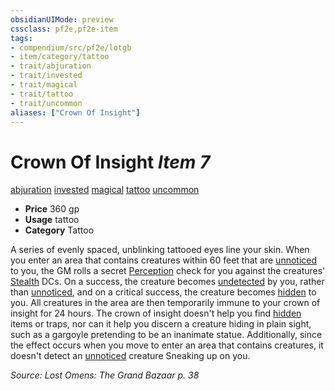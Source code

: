 ```yaml
---
obsidianUIMode: preview
cssclass: pf2e,pf2e-item
tags:
- compendium/src/pf2e/lotgb
- item/category/tattoo
- trait/abjuration
- trait/invested
- trait/magical
- trait/tattoo
- trait/uncommon
aliases: ["Crown Of Insight"]
---
```

# Crown Of Insight *Item 7*  
[abjuration](/rules/traits/abjuration.md)  [invested](/rules/traits/invested.md)  [magical](/rules/traits/magical.md)  [tattoo](/rules/traits/tattoo-lowg.md)  [uncommon](/rules/traits/uncommon.md)  

- **Price** 360 gp
- **Usage** tattoo
- **Category** Tattoo

A series of evenly spaced, unblinking tattooed eyes line your skin. When you enter an area that contains creatures within 60 feet that are [unnoticed](/rules/conditions.md#Unnoticed) to you, the GM rolls a secret [Perception](/compendium/skills.md#Perception) check for you against the creatures' [Stealth](/compendium/skills.md#Stealth) DCs. On a success, the creature becomes [undetected](/rules/conditions.md#Undetected) by you, rather than [unnoticed](/rules/conditions.md#Unnoticed), and on a critical success, the creature becomes [hidden](/rules/conditions.md#Hidden) to you. All creatures in the area are then temporarily immune to your crown of insight for 24 hours. The crown of insight doesn't help you find [hidden](/rules/conditions.md#Hidden) items or traps, nor can it help you discern a creature hiding in plain sight, such as a gargoyle pretending to be an inanimate statue. Additionally, since the effect occurs when you move to enter an area that contains creatures, it doesn't detect an [unnoticed](/rules/conditions.md#Unnoticed) creature Sneaking up on you.

*Source: Lost Omens: The Grand Bazaar p. 38*